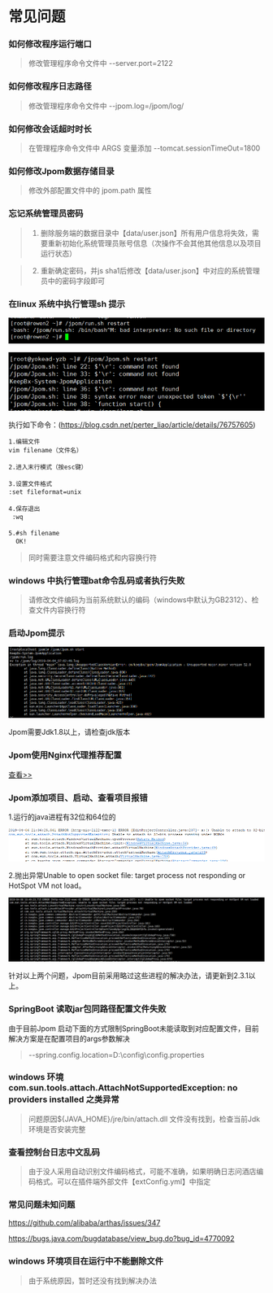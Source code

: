# 常见问题

### 如何修改程序运行端口

 > 修改管理程序命令文件中 --server.port=2122
    
### 如何修改程序日志路径

 > 修改管理程序命令文件中 --jpom.log=/jpom/log/
    
### 如何修改会话超时时长
    
 > 在管理程序命令文件中 ARGS 变量添加 --tomcat.sessionTimeOut=1800

### 如何修改Jpom数据存储目录
   
 > 修改外部配置文件中的 jpom.path 属性
  
### 忘记系统管理员密码

> 1. 删除服务端的数据目录中【data/user.json】所有用户信息将失效，需要重新初始化系统管理员账号信息（次操作不会其他其他信息以及项目运行状态）

> 2. 重新确定密码，并js sha1后修改【data/user.json】中对应的系统管理员中的密码字段即可
    
### 在linux 系统中执行管理sh 提示

![jpom](/doc/error/ff-unix.png)

![jpom](/doc/error/command-not-found.png)

执行如下命令：(https://blog.csdn.net/perter_liao/article/details/76757605)

```
1.编辑文件
vim filename（文件名）
  
2.进入末行模式（按esc键）

3.设置文件格式
:set fileformat=unix
 
4.保存退出
 :wq
 
5.#sh filename
  OK!
```
  
> 同时需要注意文件编码格式和内容换行符 

### windows 中执行管理bat命令乱码或者执行失败

> 请修改文件编码为当前系统默认的编码（windows中默认为GB2312）、检查文件内容换行符

### 启动Jpom提示
![jpom](/doc/error/jdk-error.png)

Jpom需要Jdk1.8以上，请检查jdk版本

###  Jpom使用Nginx代理推荐配置

[查看>>](/doc/nginx-config.md)

### Jpom添加项目、启动、查看项目报错

1.运行的java进程有32位和64位的

![jpom](/doc/error/32bit.jpg)

2.抛出异常Unable to open socket file: target process not responding or HotSpot VM not load。

![jpom](/doc/error/can't-open-socket-file.jpg)

针对以上两个问题，Jpom目前采用略过这些进程的解决办法，请更新到2.3.1以上。 


### SpringBoot 读取jar包同路径配置文件失败

由于目前Jpom 启动下面的方式限制SpringBoot未能读取到对应配置文件，目前解决方案是在配置项目的args参数解决

> --spring.config.location=D:\config\config.properties  

### windows 环境 com.sun.tools.attach.AttachNotSupportedException: no providers installed 之类异常

> 问题原因${JAVA_HOME}/jre/bin/attach.dll 文件没有找到，检查当前Jdk环境是否安装完整

### 查看控制台日志中文乱码

> 由于没人采用自动识别文件编码格式，可能不准确，如果明确日志问酒店编码格式。可以在插件端外部文件【extConfig.yml】中指定

### 常见问题未知问题

https://github.com/alibaba/arthas/issues/347

https://bugs.java.com/bugdatabase/view_bug.do?bug_id=4770092

### windows 环境项目在运行中不能删除文件

> 由于系统原因，暂时还没有找到解决办法